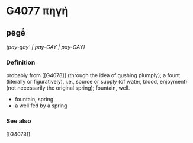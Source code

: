 # G4077 πηγή

## pēgḗ

_(pay-gay' | pay-GAY | pay-GAY)_

### Definition

probably from [[G4078]] (through the idea of gushing plumply); a fount (literally or figuratively), i.e., source or supply (of water, blood, enjoyment) (not necessarily the original spring); fountain, well.

- fountain, spring
- a well fed by a spring

### See also

[[G4078]]

